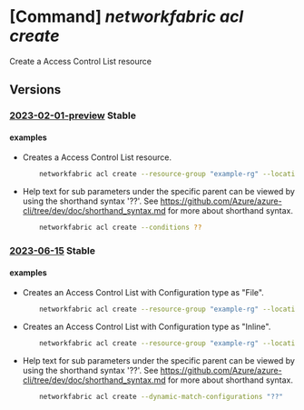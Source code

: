 # [Command] _networkfabric acl create_

Create a Access Control List resource

## Versions

### [2023-02-01-preview](/Resources/mgmt-plane/L3N1YnNjcmlwdGlvbnMve30vcmVzb3VyY2Vncm91cHMve30vcHJvdmlkZXJzL21pY3Jvc29mdC5tYW5hZ2VkbmV0d29ya2ZhYnJpYy9hY2Nlc3Njb250cm9sbGlzdHMve30=/2023-02-01-preview.xml) **Stable**

<!-- mgmt-plane /subscriptions/{}/resourcegroups/{}/providers/microsoft.managednetworkfabric/accesscontrollists/{} 2023-02-01-preview -->

#### examples

- Creates a Access Control List resource.
    ```bash
        networkfabric acl create --resource-group "example-rg" --location "westus3" --resource-name "example-accesscontrollist" --address-family "ipv4" --conditions "[{sequenceNumber:123,action:allow,destinationAddress:'1.1.10.10',destinationPort:1254,sourceAddress:'1.1.1.0/24',sourcePort:1276,protocol:255,annotation:asdf}]"
    ```

- Help text for sub parameters under the specific parent can be viewed by using the shorthand syntax '??'. See https://github.com/Azure/azure-cli/tree/dev/doc/shorthand_syntax.md for more about shorthand syntax.
    ```bash
        networkfabric acl create --conditions ??
    ```

### [2023-06-15](/Resources/mgmt-plane/L3N1YnNjcmlwdGlvbnMve30vcmVzb3VyY2Vncm91cHMve30vcHJvdmlkZXJzL21pY3Jvc29mdC5tYW5hZ2VkbmV0d29ya2ZhYnJpYy9hY2Nlc3Njb250cm9sbGlzdHMve30=/2023-06-15.xml) **Stable**

<!-- mgmt-plane /subscriptions/{}/resourcegroups/{}/providers/microsoft.managednetworkfabric/accesscontrollists/{} 2023-06-15 -->

#### examples

- Creates an Access Control List with Configuration type as "File".
    ```bash
        networkfabric acl create --resource-group "example-rg" --location "westus3" --resource-name "example-accesscontrollist" --configuration-type "File" --acls-url "https://ACL-Storage-URL"
    ```

- Creates an Access Control List with Configuration type as "Inline".
    ```bash
        networkfabric acl create --resource-group "example-rg" --location "westus3" --resource-name "example-accesscontrollist" --configuration-type "Inline" --default-action "Permit" --dynamic-match-configurations "[{ipGroups:[{name:'example-ipGroup',ipAddressType:IPv4,ipPrefixes:['10.20.3.1/20']}],vlanGroups:[{name:'example-vlanGroup',vlans:['20-30']}],portGroups:[{name:'example-portGroup',ports:['100-200']}]}]" --match-configurations "[{matchConfigurationName:'example-match',sequenceNumber:123,ipAddressType:IPv4,matchConditions:[{etherTypes:['0x1'],fragments:['0xff00-0xffff'],ipLengths:['4094-9214'],ttlValues:[23],dscpMarkings:[32],portCondition:{flags:[established],portType:SourcePort,layer4Protocol:TCP,ports:['1-20'],portGroupNames:['example-portGroup']},protocolTypes:[TCP],vlanMatchCondition:{vlans:['20-30'],innerVlans:[30],vlanGroupNames:['example-vlanGroup']},ipCondition:{type:SourceIP,prefixType:Prefix,ipPrefixValues:['10.20.20.20/12'],ipGroupNames:['example-ipGroup']}}],actions:[{type:Count,counterName:'example-counter'}]}]"
    ```

- Help text for sub parameters under the specific parent can be viewed by using the shorthand syntax '??'. See https://github.com/Azure/azure-cli/tree/dev/doc/shorthand_syntax.md for more about shorthand syntax.
    ```bash
        networkfabric acl create --dynamic-match-configurations "??"
    ```
